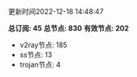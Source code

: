 更新时间2022-12-18 14:48:47

**总订阅: 45**
**总节点: 830**
**有效节点: 202**
- v2ray节点: 185
- ss节点: 13
- trojan节点: 4

